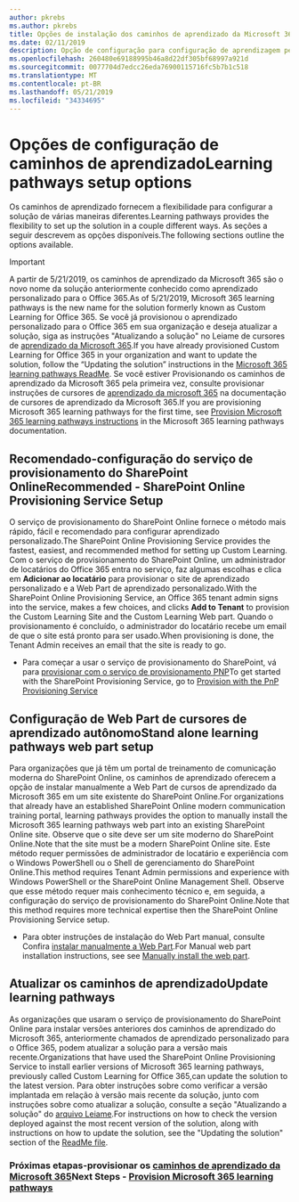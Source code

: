 ```yaml
---
author: pkrebs
ms.author: pkrebs
title: Opções de instalação dos caminhos de aprendizado da Microsoft 365
ms.date: 02/11/2019
description: Opção de configuração para configuração de aprendizagem personalizada
ms.openlocfilehash: 260480e69188995b46a8d22df305bf68997a921d
ms.sourcegitcommit: 0077704d7edcc26eda76900115716fc5b7b1c518
ms.translationtype: MT
ms.contentlocale: pt-BR
ms.lasthandoff: 05/21/2019
ms.locfileid: "34334695"
---
```

# <a name="learning-pathways-setup-options"></a><span data-ttu-id="a80ff-103">Opções de configuração de caminhos de aprendizado</span><span class="sxs-lookup"><span data-stu-id="a80ff-103">Learning pathways setup options</span></span>
<span data-ttu-id="a80ff-104">Os caminhos de aprendizado fornecem a flexibilidade para configurar a solução de várias maneiras diferentes.</span><span class="sxs-lookup"><span data-stu-id="a80ff-104">Learning pathways provides the flexibility to set up the solution in a couple different ways.</span></span> <span data-ttu-id="a80ff-105">As seções a seguir descrevem as opções disponíveis.</span><span class="sxs-lookup"><span data-stu-id="a80ff-105">The following sections outline the options available.</span></span>

> [!IMPORTANT]
> <span data-ttu-id="a80ff-106">A partir de 5/21/2019, os caminhos de aprendizado da Microsoft 365 são o novo nome da solução anteriormente conhecido como aprendizado personalizado para o Office 365.</span><span class="sxs-lookup"><span data-stu-id="a80ff-106">As of 5/21/2019, Microsoft 365 learning pathways is the new name for the solution formerly known as Custom Learning for Office 365.</span></span> <span data-ttu-id="a80ff-107">Se você já provisionou o aprendizado personalizado para o Office 365 em sua organização e deseja atualizar a solução, siga as instruções "Atualizando a solução" no Leiame de cursores de [aprendizado da Microsoft 365](https://github.com/pnp/custom-learning-office-365).</span><span class="sxs-lookup"><span data-stu-id="a80ff-107">If you have already provisioned Custom Learning for Office 365 in your organization and want to update the solution, follow the “Updating the solution” instructions in the [Microsoft 365 learning pathways ReadMe](https://github.com/pnp/custom-learning-office-365).</span></span> <span data-ttu-id="a80ff-108">Se você estiver Provisionando os caminhos de aprendizado da Microsoft 365 pela primeira vez, consulte provisionar instruções de cursores de [aprendizado da microsoft 365]( https://docs.microsoft.com/en-us/office365/customlearning/custom_provision) na documentação de cursores de aprendizado da Microsoft 365.</span><span class="sxs-lookup"><span data-stu-id="a80ff-108">If you are provisioning Microsoft 365 learning pathways for the first time, see [Provision Microsoft 365 learning pathways instructions]( https://docs.microsoft.com/en-us/office365/customlearning/custom_provision) in the Microsoft 365 learning pathways documentation.</span></span>  


## <a name="recommended---sharepoint-online-provisioning-service-setup"></a><span data-ttu-id="a80ff-109">Recomendado-configuração do serviço de provisionamento do SharePoint Online</span><span class="sxs-lookup"><span data-stu-id="a80ff-109">Recommended - SharePoint Online Provisioning Service Setup</span></span> 
<span data-ttu-id="a80ff-110">O serviço de provisionamento do SharePoint Online fornece o método mais rápido, fácil e recomendado para configurar aprendizado personalizado.</span><span class="sxs-lookup"><span data-stu-id="a80ff-110">The SharePoint Online Provisioning Service provides the fastest, easiest, and recommended method for setting up Custom Learning.</span></span> <span data-ttu-id="a80ff-111">Com o serviço de provisionamento do SharePoint Online, um administrador de locatários do Office 365 entra no serviço, faz algumas escolhas e clica em **Adicionar ao locatário** para provisionar o site de aprendizado personalizado e a Web Part de aprendizado personalizado.</span><span class="sxs-lookup"><span data-stu-id="a80ff-111">With the SharePoint Online Provisioning Service, an Office 365 tenant admin signs into the service, makes a few choices, and clicks **Add to Tenant** to provision the Custom Learning Site and the Custom Learning Web part.</span></span> <span data-ttu-id="a80ff-112">Quando o provisionamento é concluído, o administrador do locatário recebe um email de que o site está pronto para ser usado.</span><span class="sxs-lookup"><span data-stu-id="a80ff-112">When provisioning is done, the Tenant Admin receives an email that the site is ready to go.</span></span> 

- <span data-ttu-id="a80ff-113">Para começar a usar o serviço de provisionamento do SharePoint, vá para [provisionar com o serviço de provisionamento PNP](custom_provision.md)</span><span class="sxs-lookup"><span data-stu-id="a80ff-113">To get started with the SharePoint Provisioning Service, go to [Provision with the PnP Provisioning Service](custom_provision.md)</span></span>   

## <a name="stand-alone-learning-pathways-web-part-setup"></a><span data-ttu-id="a80ff-114">Configuração de Web Part de cursores de aprendizado autônomo</span><span class="sxs-lookup"><span data-stu-id="a80ff-114">Stand alone learning pathways web part setup</span></span>
<span data-ttu-id="a80ff-115">Para organizações que já têm um portal de treinamento de comunicação moderna do SharePoint Online, os caminhos de aprendizado oferecem a opção de instalar manualmente a Web Part de cursos de aprendizado da Microsoft 365 em um site existente do SharePoint Online.</span><span class="sxs-lookup"><span data-stu-id="a80ff-115">For organizations that already have an established SharePoint Online modern communication training portal, learning pathways provides the option to manually install the Microsoft 365 learning pathways web part into an existing SharePoint Online site.</span></span> <span data-ttu-id="a80ff-116">Observe que o site deve ser um site moderno do SharePoint Online.</span><span class="sxs-lookup"><span data-stu-id="a80ff-116">Note that the site must be a modern SharePoint Online site.</span></span> <span data-ttu-id="a80ff-117">Este método requer permissões de administrador de locatário e experiência com o Windows PowerShell ou o Shell de gerenciamento do SharePoint Online.</span><span class="sxs-lookup"><span data-stu-id="a80ff-117">This method requires Tenant Admin permissions and experience with Windows PowerShell or the SharePoint Online Management Shell.</span></span> <span data-ttu-id="a80ff-118">Observe que esse método requer mais conhecimento técnico e, em seguida, a configuração do serviço de provisionamento do SharePoint Online.</span><span class="sxs-lookup"><span data-stu-id="a80ff-118">Note that this method requires more technical expertise then the SharePoint Online Provisioning Service setup.</span></span>

- <span data-ttu-id="a80ff-119">Para obter instruções de instalação do Web Part manual, consulte Confira [instalar manualmente a Web Part](custom_manualsetup.md).</span><span class="sxs-lookup"><span data-stu-id="a80ff-119">For Manual web part installation instructions, see see [Manually install the web part](custom_manualsetup.md).</span></span> 

## <a name="update-learning-pathways"></a><span data-ttu-id="a80ff-120">Atualizar os caminhos de aprendizado</span><span class="sxs-lookup"><span data-stu-id="a80ff-120">Update learning pathways</span></span>
<span data-ttu-id="a80ff-121">As organizações que usaram o serviço de provisionamento do SharePoint Online para instalar versões anteriores dos caminhos de aprendizado do Microsoft 365, anteriormente chamados de aprendizado personalizado para o Office 365, podem atualizar a solução para a versão mais recente.</span><span class="sxs-lookup"><span data-stu-id="a80ff-121">Organizations that have used the SharePoint Online Provisioning Service to install earlier versions of Microsoft 365 learning pathways, previously called Custom Learning for Office 365,can update the solution to the latest version.</span></span> <span data-ttu-id="a80ff-122">Para obter instruções sobre como verificar a versão implantada em relação à versão mais recente da solução, junto com instruções sobre como atualizar a solução, consulte a seção "Atualizando a solução" do [arquivo Leiame](https://github.com/pnp/custom-learning-office-365/blob/master/README.md).</span><span class="sxs-lookup"><span data-stu-id="a80ff-122">For instructions on how to check the version deployed against the most recent version of the solution, along with instructions on how to update the solution, see the "Updating the solution" section of the [ReadMe file](https://github.com/pnp/custom-learning-office-365/blob/master/README.md).</span></span>

### <a name="next-steps---provision-microsoft-365-learning-pathwayscustomprovisionmd"></a><span data-ttu-id="a80ff-123">Próximas etapas-provisionar os [caminhos de aprendizado da Microsoft 365](custom_provision.md)</span><span class="sxs-lookup"><span data-stu-id="a80ff-123">Next Steps - [Provision Microsoft 365 learning pathways](custom_provision.md)</span></span>
